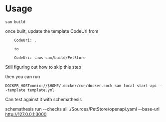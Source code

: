 #  Usage

`sam build`

once built, update the template CodeUri from
```
    CodeUri: .
    
    to
    
    CodeUri: .aws-sam/build/PetStore
```
Still figuring out how to skip this step

then you can run 

`DOCKER_HOST=unix://$HOME/.docker/run/docker.sock sam local start-api --template template.yml`

Can test against it with schemathesis

schemathesis run --checks all ./Sources/PetStore/openapi.yaml --base-url http://127.0.0.1:3000
